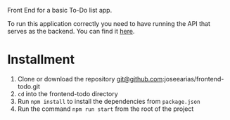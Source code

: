 Front End for a basic To-Do list app.

To run this application correctly you need to have running the API that serves as the backend.
You can find it [here](https://github.com/joseearias/backend-todo).

# Installment

1. Clone or download the repository git@github.com:joseearias/frontend-todo.git
2. `cd` into the frontend-todo directory
3. Run `npm install` to install the dependencies from `package.json`
4. Run the command `npm run start` from the root of the project
